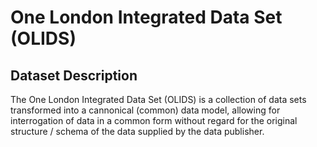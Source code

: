 # One London Integrated Data Set (OLIDS)

## Dataset Description

The One London Integrated Data Set (OLIDS) is a collection of data sets transformed into a cannonical (common) data model, allowing for interrogation of data in a common form without regard for the original structure / schema of the data supplied by the data publisher.
